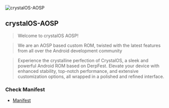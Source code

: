 ![crystalOS-AOSP](https://raw.github.com/crystalOS-AOSP/android_manifest/15/crystal.jpg)

crystalOS-AOSP
---------------
> Welcome to crystalOS AOSP!

> We are an AOSP based custom ROM, twisted with the latest features from all over the Android development community

> Experience the crystalline perfection of CrystalOS, a sleek and powerful Android ROM based on DerpFest. Elevate your device with enhanced stability, top-notch performance, and extensive customization options, all wrapped in a polished and refined interface.

### Check Manifest

- [Manifest](https://github.com/DerpFest-AOSP/android_manifest)
